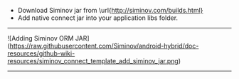 * Download Siminov jar from \url{http://siminov.com/builds.html}
* Add native connect jar into your application libs folder.

***

![Adding Siminov ORM JAR] (https://raw.githubusercontent.com/Siminov/android-hybrid/doc-resources/github-wiki-resources/siminov_connect_template_add_siminov_jar.png)

***